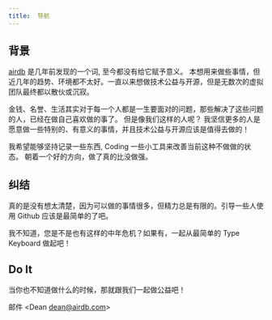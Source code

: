 ```yaml
---
title:  导航
---
```


## 背景

[airdb](https://github.com/airdb) 是几年前发现的一个词, 至今都没有给它赋予意义。 本想用来做些事情，但近几年的趋势、环境都不太好。一直以来想做技术公益与开源，但是无数次的虚拟团队最终都以散伙或沉寂。

金钱、名誉、生活其实对于每一个人都是一生要面对的问题，那些解决了这些问题的人，已经在做自己喜欢做的事了。 但是像我们这样的人呢？ 我坚信更多的人是愿意做一些特别的、有意义的事情，并且技术公益与开源应该是值得去做的！

我希望能够坚持记录一些东西, Coding 一些小工具来改善当前这种不做做的状态。 朝着一个好的方向，做了真的比没做强。

## 纠结

真的是没有想太清楚，因为可以做的事情很多，但精力总是有限的。引导一些人使用 Github 应该是最简单的了吧。

我不知道，您是不是也有这样的中年危机？如果有，一起从最简单的 Type Keyboard 做起吧！


## Do It

当你也不知道做什么的时候，那就跟我们一起做公益吧！

邮件 &lt;Dean dean@airdb.com&gt;
